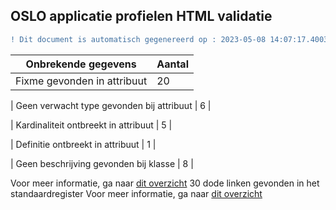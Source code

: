 ## OSLO applicatie profielen HTML validatie
```diff
! Dit document is automatisch gegenereerd op : 2023-05-08 14:07:17.400360
```

| Onbrekende gegevens               | Aantal  |
| ----------------------------              | --------------------------  |
| Fixme gevonden in attribuut               | 20  | 

| Geen verwacht type gevonden bij attribuut | 6  | 

| Kardinaliteit ontbreekt in attribuut      | 5  | 

| Definitie ontbreekt in attribuut          | 1  | 

| Geen beschrijving gevonden bij klasse     | 8  | 


Voor meer informatie, ga naar [dit overzicht]("../output/controle_applicatieprofiel.md")
30 dode linken gevonden in het standaardregister
Voor meer informatie, ga naar [dit overzicht]("../output/dead_links.md")